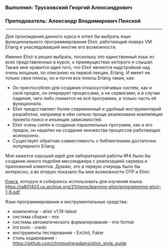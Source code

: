 ### Выполнил: Трусковский Георгий Александрович
### Преподователь: Александр Владимирович Пенской

--------------------


Для прохождения данного курса я хотел бы выбрать язык функционального программирования Elixir, работающий поверх VM Erlang и унаследовавший многие его возможности. 

Именно Elixir я решил выбрать, поскольку это единственный язык из всех представленных в курсе, о преимуществах которого я слышал. Также мне нравится идея того, что Elixir является надстройкой над очень мощным, по описанию на первой лекции, Erlang. И имеет не только свои плюсы, но и почти все плюсы Erlang такие, как: 

* Он приспособлен для создания отказоустойчивых систем, как и свой предок, он оперирует процессами, а не сервисами, и в случае падения, чего либо ломается не вся программа, а только часть её функционала. 
* Elixir предоставляет более современный и удобный инструментарий разработки, например в нём сильно проще реализована компиляция проекта поиск и инъекция зависимостей.
* Elixir очень силён в создании параллельных программ, как и его предок, он нацелен на создание множества процессов работающих асинхронно.
* Существует обратная совместимость с библиотеками достаточно популярного Erlang.

Мне кажется хорошей идей для лабораторной работы №4 было бы создание некого подобия мессенджера с реализацией сервера и приложений клиентов. Думаю, это в первую очередь было бы интересно, а во вторую показало бы мне возможности OTP и Elixir.

[Книга](obsidian://open?vault=Dear%20diary&file=%D0%9E%D0%B1%D1%83%D1%87%D0%B5%D0%BD%D0%B8%D0%B5%2Fprogramming-elixir-1-6.pdf), которую я собираюсь использовать для изучения языка. 
https://ia801403.us.archive.org/21/items/learning-elixir/programming-elixir-1-6.pdf

Язык программирования и инструментальные средства:

* компилятор - elixir v1.19-latest
* система сборки - mix 
* системы автоматического форматирования - mix format
* lint tools -  credo 
* инструменты тестирования - ExUnit, Faker
* стиль кодирования - https://github.com/christopheradams/elixir_style_guide
